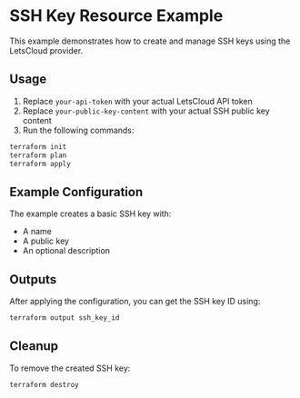 # SSH Key Resource Example

This example demonstrates how to create and manage SSH keys using the LetsCloud provider.

## Usage

1. Replace `your-api-token` with your actual LetsCloud API token
2. Replace `your-public-key-content` with your actual SSH public key content
3. Run the following commands:

```bash
terraform init
terraform plan
terraform apply
```

## Example Configuration

The example creates a basic SSH key with:
- A name
- A public key
- An optional description

## Outputs

After applying the configuration, you can get the SSH key ID using:

```bash
terraform output ssh_key_id
```

## Cleanup

To remove the created SSH key:

```bash
terraform destroy
``` 